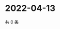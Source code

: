 # 2022-04-13

共 0 条

<!-- BEGIN WEIBO -->
<!-- 最后更新时间 Wed Apr 13 2022 04:00:51 GMT+0800 (China Standard Time) -->

<!-- END WEIBO -->
